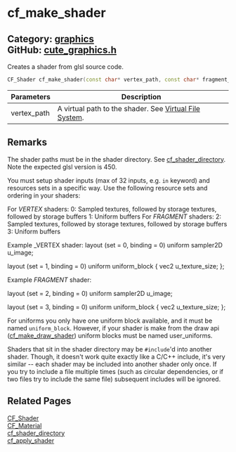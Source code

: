 [//]: # (This file is automatically generated by Cute Framework's docs parser.)
[//]: # (Do not edit this file by hand!)
[//]: # (See: https://github.com/RandyGaul/cute_framework/blob/master/samples/docs_parser.cpp)
[](../header.md ':include')

# cf_make_shader

Category: [graphics](/api_reference?id=graphics)  
GitHub: [cute_graphics.h](https://github.com/RandyGaul/cute_framework/blob/master/include/cute_graphics.h)  
---

Creates a shader from glsl source code.

```cpp
CF_Shader cf_make_shader(const char* vertex_path, const char* fragment_path);
```

Parameters | Description
--- | ---
vertex_path | A virtual path to the shader. See [Virtual File System](https://randygaul.github.io/cute_framework/#/topics/virtual_file_system).

## Remarks

The shader paths must be in the shader directory. See [cf_shader_directory](/graphics/cf_shader_directory.md). Note the expected glsl version is 450.

You must setup shader inputs (max of 32 inputs, e.g. `in` keyword) and resources sets in a specific way. Use the
  following resource sets and ordering in your shaders:

For _VERTEX_ shaders:
 0: Sampled textures, followed by storage textures, followed by storage buffers
 1: Uniform buffers
For _FRAGMENT_ shaders:
 2: Sampled textures, followed by storage textures, followed by storage buffers
 3: Uniform buffers

Example _VERTEX shader:
layout (set = 0, binding = 0) uniform sampler2D u_image;

layout (set = 1, binding = 0) uniform uniform_block {
    vec2 u_texture_size;
};

Example _FRAGMENT_ shader:

layout (set = 2, binding = 0) uniform sampler2D u_image;

layout (set = 3, binding = 0) uniform uniform_block {
    vec2 u_texture_size;
};

For uniforms you only have one uniform block available, and it must be named `uniform_block`. However, if your
shader is make from the draw api ([cf_make_draw_shader](/draw/cf_make_draw_shader.md)) uniform blocks must be named user_uniforms.

Shaders that sit in the shader directory may be `#include`'d into another shader. Though, it doesn't work
quite exactly like a C/C++ include, it's very similar -- each shader may be included into another
shader only once. If you try to include a file multiple times (such as circular dependencies,
or if two files try to include the same file) subsequent includes will be ignored.

## Related Pages

[CF_Shader](/graphics/cf_shader.md)  
[CF_Material](/graphics/cf_material.md)  
[cf_shader_directory](/graphics/cf_shader_directory.md)  
[cf_apply_shader](/graphics/cf_apply_shader.md)  
